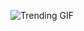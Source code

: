 
<!-- GIF_SECTION -->
![Trending GIF](https://media3.giphy.com/media/v1.Y2lkPThiYjIxNzcyYnJpdGQ0Y2xlZWF0cHpraWFuNzRramFlcDh6NHEzeG5wM3V5aDZwdiZlcD12MV9naWZzX3NlYXJjaCZjdD1n/aQ6ya20vAFJdUH3M5D/giphy.gif)
<!-- END_GIF_SECTION -->
